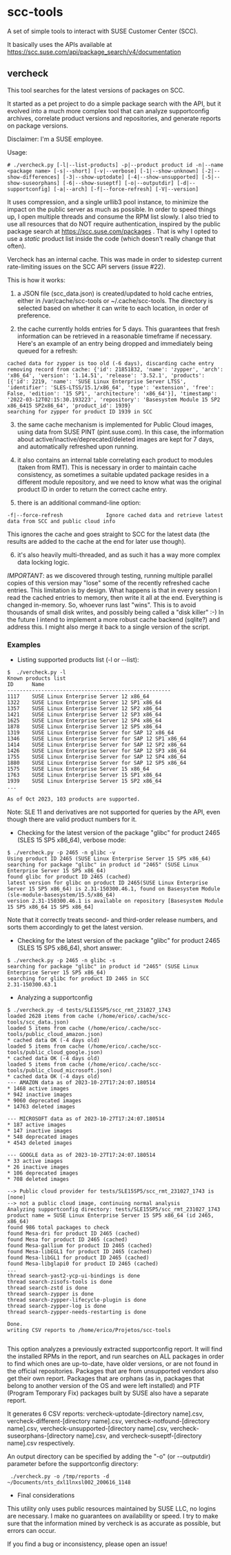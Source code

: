 # scc-tools

A set of simple tools to interact with SUSE Customer Center (SCC).

It basically uses the APIs available at https://scc.suse.com/api/package_search/v4/documentation


## vercheck

This tool searches for the latest versions of packages on SCC.

It started as a pet project to do a simple package search with the API, but it evolved into a much more complex tool that can analyze supportconfig archives, correlate product versions and repositories, and generate reports on package versions. 

Disclaimer: I'm a SUSE employee.

Usage: 
```
# ./vercheck.py [-l|--list-products] -p|--product product id -n|--name <package name> [-s|--short] [-v|--verbose] [-1|--show-unknown] [-2|--show-differences] [-3|--show-uptodate] [-4|--show-unsupported] [-5|--show-suseorphans] [-6|--show-suseptf] [-o|--outputdir] [-d|--supportconfig] [-a|--arch] [-f|--force-refresh] [-V|--version]

```

It uses compression, and a single urllib3 pool instance, to minimize the impact on the public server as much as possible. In order to speed things up, I open multiple threads and consume the RPM list slowly.
I also tried to use all resources that do NOT require authentication, inspired by the public package search at https://scc.suse.com/packages . That is why I opted to use a *static* product list inside the code (which doesn't really change that often).

Vercheck has an internal cache. This was made in order to sidestep current rate-limiting issues on the SCC API servers (issue #22).

This is how it works:
1) a JSON file (scc_data.json) is created/updated to hold cache entries, either in /var/cache/scc-tools or ~/.cache/scc-tools. The directory is selected based on whether it can write to each location, in order of preference.

2) the cache currently holds entries for 5 days. This guarantees that fresh information can be retrieved in a reasonable timeframe if necessary.
Here's an example of an entry being dropped and immediately being queued for a refresh:
```
cached data for zypper is too old (-6 days), discarding cache entry
removing record from cache: {'id': 21851832, 'name': 'zypper', 'arch': 'x86_64', 'version': '1.14.51', 'release': '3.52.1', 'products': [{'id': 2219, 'name': 'SUSE Linux Enterprise Server LTSS', 'identifier': 'SLES-LTSS/15.1/x86_64', 'type': 'extension', 'free': False, 'edition': '15 SP1', 'architecture': 'x86_64'}], 'timestamp': '2022-03-12T02:15:30.193223', 'repository': 'Basesystem Module 15 SP2 x86_6415 SP2x86_64', 'product_id': 1939}
searching for zypper for product ID 1939 in SCC
```
3) the same cache mechanism is implemented for Public Cloud images, using data from SUSE PINT (pint.suse.com). In this case, the information about active/inactive/deprecated/deleted images are kept for 7 days, and automatically refreshed upon running.

4) it also contains an internal table correlating each product to modules (taken from RMT). This is necessary in order to maintain cache consistency, as sometimes a suitable updated package resides in a different module repository, and we need to know what was the original product ID in order to return the correct cache entry.

5) there is an additional command-line option:
```
-f|--force-refresh              Ignore cached data and retrieve latest data from SCC and public cloud info
```
This ignores the cache and goes straight to SCC for the latest data (the results are added to the cache at the end for later use though).

6) it's also heavily multi-threaded, and as such it has a way more complex data locking logic.

*IMPORTANT*: as we discovered through testing, running multiple parallel copies of this version may "lose" some of the recently refreshed cache entries. This limitation is by design. What happens is that in every session I read the cached entries to memory, then write it all at the end. Everything is changed in-memory. So, whoever runs last "wins". This is to avoid thousands of small disk writes, and possibly being called a "disk killer" :-)
In the future I intend to implement a more robust cache backend (sqlite?) and address this. I might also merge it back to a single version of the script.


### Examples

* Listing supported products list (-l or --list):

```
$  ./vercheck.py -l
Known products list
ID      Name
-----------------------------------------------------
1117    SUSE Linux Enterprise Server 12 x86_64
1322    SUSE Linux Enterprise Server 12 SP1 x86_64
1357    SUSE Linux Enterprise Server 12 SP2 x86_64
1421    SUSE Linux Enterprise Server 12 SP3 x86_64
1625    SUSE Linux Enterprise Server 12 SP4 x86_64
1878    SUSE Linux Enterprise Server 12 SP5 x86_64
1319    SUSE Linux Enterprise Server for SAP 12 x86_64
1346    SUSE Linux Enterprise Server for SAP 12 SP1 x86_64
1414    SUSE Linux Enterprise Server for SAP 12 SP2 x86_64
1426    SUSE Linux Enterprise Server for SAP 12 SP3 x86_64
1755    SUSE Linux Enterprise Server for SAP 12 SP4 x86_64
1880    SUSE Linux Enterprise Server for SAP 12 SP5 x86_64
1575    SUSE Linux Enterprise Server 15 x86_64
1763    SUSE Linux Enterprise Server 15 SP1 x86_64
1939    SUSE Linux Enterprise Server 15 SP2 x86_64
...

As of Oct 2023, 103 products are supported.
``` 

Note: SLE 11 and derivatives are not supported for queries by the API, even though there are valid product numbers for it.

*  Checking for the latest version of the package "glibc" for product 2465 (SLES 15 SP5 x86_64), verbose mode:

```
$ ./vercheck.py -p 2465 -n glibc -v
Using product ID 2465 (SUSE Linux Enterprise Server 15 SP5 x86_64)
searching for package "glibc" in product id "2465" (SUSE Linux Enterprise Server 15 SP5 x86_64)
found glibc for product ID 2465 (cached)
latest version for glibc on product ID 2465(SUSE Linux Enterprise Server 15 SP5 x86_64) is 2.31-150300.46.1, found on Basesystem Module (sle-module-basesystem/15.5/x86_64)
version 2.31-150300.46.1 is available on repository [Basesystem Module 15 SP5 x86_64 15 SP5 x86_64]

```

Note that it correctly treats second- and third-order release numbers, and sorts them accordingly to get the latest version.


* Checking for the latest version of the package "glibc" for product 2465 (SLES 15 SP5 x86_64), short answer:
```
$ ./vercheck.py -p 2465 -n glibc -s
searching for package "glibc" in product id "2465" (SUSE Linux Enterprise Server 15 SP5 x86_64)
searching for glibc for product ID 2465 in SCC
2.31-150300.63.1

```

* Analyzing a supportconfig
```
$ ./vercheck.py -d tests/SLE15SP5/scc_rmt_231027_1743
loaded 2628 items from cache (/home/erico/.cache/scc-tools/scc_data.json)
loaded 5 items from cache (/home/erico/.cache/scc-tools/public_cloud_amazon.json)
* cached data OK (-4 days old)
loaded 5 items from cache (/home/erico/.cache/scc-tools/public_cloud_google.json)
* cached data OK (-4 days old)
loaded 5 items from cache (/home/erico/.cache/scc-tools/public_cloud_microsoft.json)
* cached data OK (-4 days old)
--- AMAZON data as of 2023-10-27T17:24:07.180514
* 1468 active images
* 942 inactive images
* 9060 deprecated images
* 14763 deleted images

--- MICROSOFT data as of 2023-10-27T17:24:07.180514
* 187 active images
* 147 inactive images
* 548 deprecated images
* 4543 deleted images

--- GOOGLE data as of 2023-10-27T17:24:07.180514
* 33 active images
* 26 inactive images
* 106 deprecated images
* 708 deleted images

--> Public cloud provider for tests/SLE15SP5/scc_rmt_231027_1743 is [none]
--> not a public cloud image, continuing normal analysis
Analyzing supportconfig directory: tests/SLE15SP5/scc_rmt_231027_1743
product name = SUSE Linux Enterprise Server 15 SP5 x86_64 (id 2465, x86_64)
found 986 total packages to check
found Mesa-dri for product ID 2465 (cached)
found Mesa for product ID 2465 (cached)
found Mesa-gallium for product ID 2465 (cached)
found Mesa-libEGL1 for product ID 2465 (cached)
found Mesa-libGL1 for product ID 2465 (cached)
found Mesa-libglapi0 for product ID 2465 (cached)
...
thread search-yast2-ycp-ui-bindings is done
thread search-zisofs-tools is done
thread search-zstd is done
thread search-zypper is done
thread search-zypper-lifecycle-plugin is done
thread search-zypper-log is done
thread search-zypper-needs-restarting is done

Done.
writing CSV reports to /home/erico/Projetos/scc-tools


```

This option analyzes a previously extracted supportconfig report. It will find the installed RPMs in the report, and run
searches on ALL packages in order to find which ones are up-to-date, have older versions, or are not found in the official
repositories. Packages that are from unsupported vendors also get their own report. Packages that are orphans (as in, packages that belong to another version of the OS and were left installed) and PTF (Program Temporary Fix) packages built by SUSE also have a separate report.

It generates 6 CSV reports: vercheck-uptodate-[directory name].csv, vercheck-different-[directory name].csv, vercheck-notfound-[directory name].csv, vercheck-unsupported-[directory name].csv, vercheck-suseorphans-[directory name].csv, and vercheck-suseptf-[directory name].csv respectively.

An output directory can be specified by adding the "-o" (or --outputdir) parameter before the supportconfig directory:
```
 ./vercheck.py -o /tmp/reports -d ~/Documents/nts_dxl1lnxsl002_200616_1148 
```

* Final considerations

This utility only uses public resources maintained by SUSE LLC, no logins are necessary.
I make no guarantees on availability or speed.
I try to make sure that the information mined by vercheck is as accurate as possible, but errors can occur. 

If you find a bug or inconsistency, please open an issue!
